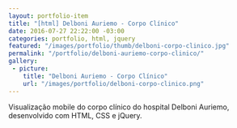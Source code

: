```yaml
---
layout: portfolio-item
title: "[html] Delboni Auriemo - Corpo Clínico"
date: 2016-07-27 22:22:00 -03:00
categories: portfolio, html, jquery
featured: "/images/portfolio/thumb/delboni-corpo-clinico.jpg"
permalink: "/portfolio/delboni-auriemo-corpo-clinico/"
gallery:
 - picture:
    title: "Delboni Auriemo - Corpo Clínico"
    url: "/images/portfolio/delboni-corpo-clinico.png"
---
```

Visualização mobile do corpo clínico do hospital Delboni Auriemo, desenvolvido com HTML, CSS e jQuery.